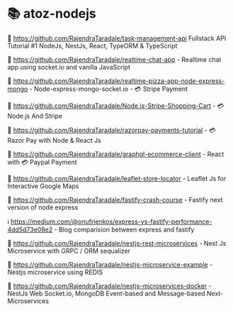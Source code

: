 # 📚 atoz-nodejs

📗 https://github.com/RajendraTaradale/task-management-api  Fullstack API Tutorial #1 NodeJs, NestJs, React, TypeORM & TypeScript

📗 https://github.com/RajendraTaradale/realtime-chat-app - Realtime chat app using socket.io and vanilla JavaScript

📗 https://github.com/RajendraTaradale/realtime-pizza-app-node-express-mongo - Node-express-mongo-socket.io - 💳 Stripe Payment 

📗 https://github.com/RajendraTaradale/Node.js-Stripe-Shopping-Cart  - 💳 Node.js And Stripe

📗 https://github.com/RajendraTaradale/razorpay-payments-tutorial - 💳 Razor Pay with Node & React Js

📗 https://github.com/RajendraTaradale/graphql-ecommerce-client - React with 💳 Paypal Payment 

📗 https://github.com/RajendraTaradale/leaflet-store-locator - Leaflet Js for Interactive Google Maps 

📗 https://github.com/RajendraTaradale/fastify-crash-course - Fastify next version of node express

ℹ️ https://medium.com/@onufrienkos/express-vs-fastify-performance-4dd5d73e08e2 - Blog comparision between express and fastify

📗 https://github.com/RajendraTaradale/nestjs-rest-microservices - Nest Js Microservice with GRPC / ORM sequalizer

📗 https://github.com/RajendraTaradale/nestjs-microservice-example - Nestjs microservice using REDIS

📗 https://github.com/RajendraTaradale/nestjs-microservices-docker - NestJs Web Socket.io, MongoDB Event-based and Message-based Next-Microservices 
